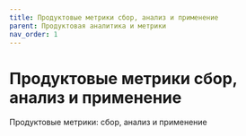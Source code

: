 ```yaml
---
title: Продуктовые метрики сбор, анализ и применение
parent: Продуктовая аналитика и метрики
nav_order: 1
---
```


# Продуктовые метрики сбор, анализ и применение

Продуктовые метрики: сбор, анализ и применение
